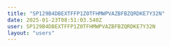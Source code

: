 ```yaml
---
title: "SP129B4DBEXTFFP1Z0TFHMWPVAZBFBZQRDKE7Y32N"
date: 2025-01-23T08:51:03.540Z
user: SP129B4DBEXTFFP1Z0TFHMWPVAZBFBZQRDKE7Y32N
layout: "users"
---
```

    